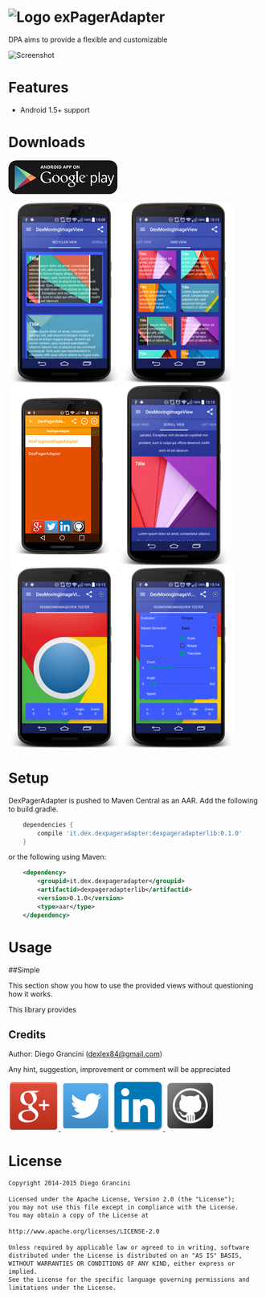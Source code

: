 # ![Logo](/assets/images/dmiv.png) exPagerAdapter

DPA aims to provide a flexible and customizable

![Screenshot](/assets/images/dpa_screenshot.gif)

# Features
 * Android 1.5+ support

# Downloads
[![Demo app](assets/images/android-app-on-google-play.png)](https://play.google.com/store/apps/details?id=it.dex.dexpageradapter)

![Screenshot](/assets/screenshot/home.png)
![Screenshot](/assets/screenshot/grid.png)
![Screenshot](/assets/screenshot/menu.png)
![Screenshot](/assets/screenshot/scroll.png)
![Screenshot](/assets/screenshot/move_tester.png)
![Screenshot](/assets/screenshot/move_tester_open.png)

# Setup

DexPagerAdapter is pushed to Maven Central as an AAR. Add the following to build.gradle.

```gradle
    dependencies {
        compile 'it.dex.dexpageradapter:dexpageradapterlib:0.1.0'
    }
```

or the following using Maven:

```xml
    <dependency>
        <groupid>it.dex.dexpageradapter</groupid>
        <artifactid>dexpageradapterlib</artifactid>
        <version>0.1.0</version>
        <type>aar</type>
    </dependency>
```

# Usage

##Simple

This section show you how to use the provided views without questioning how it works.

This library provides

Credits
-------

Author: Diego Grancini (dexlex84@gmail.com)

Any hint, suggestion, improvement or comment will be appreciated

<a href="https://plus.google.com/u/0/+DiegoGrancini/posts">
  <img alt="Follow me on Google+"
       src="/assets/images/google.png" />
</a>
<a href="https://twitter.com/DiegoGrancini">
  <img alt="Follow me on Twitter"
       src="/assets/images/twitter.png" />
</a>
<a href="http://it.linkedin.com/in/diegograncini">
      <img alt="Follow me on LinkedIn"
           src="/assets/images/linkedin.png" />
</a>
<a href="https://github.com/dexlex/DexMovingImageView">
     <img alt="Follow me on GitHub"
           src="/assets/images/github.png" />
</a>


# License

    Copyright 2014-2015 Diego Grancini

	Licensed under the Apache License, Version 2.0 (the "License");
	you may not use this file except in compliance with the License.
	You may obtain a copy of the License at

    http://www.apache.org/licenses/LICENSE-2.0

	Unless required by applicable law or agreed to in writing, software
	distributed under the License is distributed on an "AS IS" BASIS,
	WITHOUT WARRANTIES OR CONDITIONS OF ANY KIND, either express or implied.
	See the License for the specific language governing permissions and
	limitations under the License.